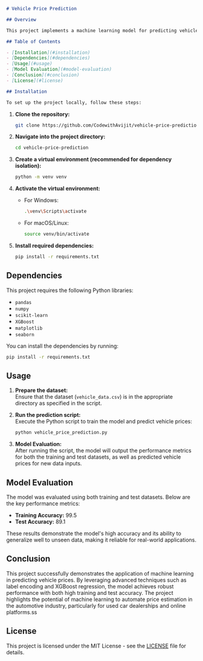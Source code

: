 
```markdown
# Vehicle Price Prediction

## Overview

This project implements a machine learning model for predicting vehicle prices based on a variety of features. It employs preprocessing techniques such as label encoding and utilizes powerful regression models like XGBoost to achieve high prediction accuracy. The model predicts vehicle prices in both USD and INR, making it suitable for applications in used car dealerships, online vehicle evaluation platforms, and automotive industry solutions.

## Table of Contents

- [Installation](#installation)
- [Dependencies](#dependencies)
- [Usage](#usage)
- [Model Evaluation](#model-evaluation)
- [Conclusion](#conclusion)
- [License](#license)

## Installation

To set up the project locally, follow these steps:
```

1. **Clone the repository:**

   ```bash
   git clone https://github.com/CodewithAvijit/vehicle-price-prediction.git
   ```

2. **Navigate into the project directory:**

   ```bash
   cd vehicle-price-prediction
   ```

3. **Create a virtual environment (recommended for dependency isolation):**

   ```bash
   python -m venv venv
   ```

4. **Activate the virtual environment:**

   - For Windows:
     ```bash
     .\venv\Scripts\activate
     ```
   - For macOS/Linux:
     ```bash
     source venv/bin/activate
     ```

5. **Install required dependencies:**

   ```bash
   pip install -r requirements.txt
   ```

## Dependencies

This project requires the following Python libraries:

- `pandas`
- `numpy`
- `scikit-learn`
- `XGBoost`
- `matplotlib`
- `seaborn`

You can install the dependencies by running:

```bash
pip install -r requirements.txt
```

## Usage

1. **Prepare the dataset:**  
   Ensure that the dataset (`vehicle_data.csv`) is in the appropriate directory as specified in the script.

2. **Run the prediction script:**  
   Execute the Python script to train the model and predict vehicle prices:

   ```bash
   python vehicle_price_prediction.py
   ```

3. **Model Evaluation:**  
   After running the script, the model will output the performance metrics for both the training and test datasets, as well as predicted vehicle prices for new data inputs.

## Model Evaluation

The model was evaluated using both training and test datasets. Below are the key performance metrics:

- **Training Accuracy:** 99.5
- **Test Accuracy:** 89.1

These results demonstrate the model's high accuracy and its ability to generalize well to unseen data, making it reliable for real-world applications.

## Conclusion

This project successfully demonstrates the application of machine learning in predicting vehicle prices. By leveraging advanced techniques such as label encoding and XGBoost regression, the model achieves robust performance with both high training and test accuracy. The project highlights the potential of machine learning to automate price estimation in the automotive industry, particularly for used car dealerships and online platforms.ss

## License

This project is licensed under the MIT License - see the [LICENSE](https://choosealicense.com/licenses/mit/) file for details. 
